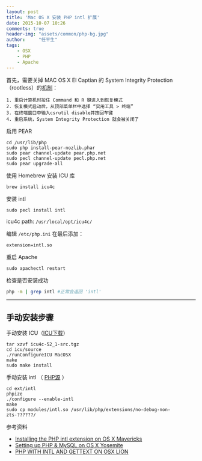 ```yaml
---
layout: post
title: 'Mac OS X 安装 PHP intl 扩展'
date: 2015-10-07 10:26
comments: true
header-img: "assets/common/php-bg.jpg"
author:     "任平生"
tags:
    - OSX
    - PHP
    - Apache
---
```

首先，需要关掉 MAC OS X El Captian 的 System Integrity Protection（rootless）的[机制](https://www.quora.com/How-do-I-turn-off-the-rootless-in-OS-X-El-Capitan-10-11)：

    1. 重启计算机时按住 Command 和 R 键进入到恢复模式
    2. 恢复模式启动后，从顶部菜单栏中选择 “实用工具 > 终端”
    3. 在终端窗口中输入csrutil disable并按回车键
    4. 重启系统，System Integrity Protection 就会被关闭了

启用 PEAR

```
cd /usr/lib/php
sudo php install-pear-nozlib.phar
sudo pear channel-update pear.php.net
sudo pecl channel-update pecl.php.net
sudo pear upgrade-all
```

使用 Homebrew 安装 ICU 库

```
brew install icu4c
```

安装 intl 

```
sudo pecl install intl
```

icu4c path: `/usr/local/opt/icu4c/`

编辑 `/etc/php.ini` 在最后添加：

```
extension=intl.so
```

重启 Apache

```
sudo apachectl restart
```

检查是否安装成功

```sh
php -m | grep intl #正常会返回 'intl'
```

----

## 手动安装步骤

手动安装 ICU（[ICU下载](http://download.icu-project.org/files/icu4c/52.1/icu4c-52_1-src.tgz)）

```
tar xzvf icu4c-52_1-src.tgz
cd icu/source
./runConfigureICU MacOSX
make
sudo make install
```

手动安装 intl （ [PHP源](http://www.php.net/get/php-5.5.29.tar.gz/from/a/mirror) ）

```
cd ext/intl
phpize
./configure --enable-intl
make
sudo cp modules/intl.so /usr/lib/php/extensions/no-debug-non-zts-??????/
```

参考资料

* [Installing the PHP intl extension on OS X Mavericks](http://codingexplained.com/operating-systems/mac/installing-php-intl-extension-os-x-mavericks)
* [Setting up PHP & MySQL on OS X Yosemite](http://akrabat.com/setting-up-php-mysql-on-os-x-yosemite/)
* [PHP WITH INTL AND GETTEXT ON OSX LION](http://mansion.im/2011/php-with-intl-and-gettext-on-osx-lion/)
